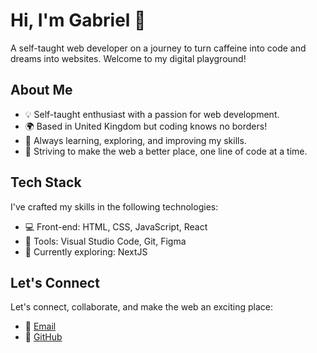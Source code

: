# Hi, I'm Gabriel 👋

A self-taught web developer on a journey to turn caffeine into code and dreams into websites. Welcome to my digital playground! 

## About Me

- 💡 Self-taught enthusiast with a passion for web development.
- 🌍 Based in United Kingdom but coding knows no borders!
- 🌱 Always learning, exploring, and improving my skills.
- 🚀 Striving to make the web a better place, one line of code at a time.

## Tech Stack

I've crafted my skills in the following technologies:

- 💻 Front-end: HTML, CSS, JavaScript, React
- 🧰 Tools: Visual Studio Code, Git, Figma
- 🚀 Currently exploring: NextJS

## Let's Connect

Let's connect, collaborate, and make the web an exciting place:

- 💌 [Email](mailto:gabrielcapraru@gmail.com)
- 💼 [GitHub](https://github.com/DevGabeHub)
